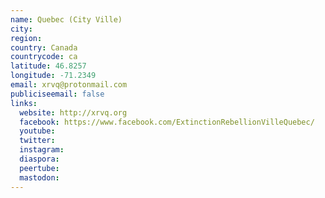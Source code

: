 ```yaml
---
name: Quebec (City Ville)
city:
region:
country: Canada
countrycode: ca
latitude: 46.8257
longitude: -71.2349
email: xrvq@protonmail.com
publiciseemail: false
links:
  website: http://xrvq.org
  facebook: https://www.facebook.com/ExtinctionRebellionVilleQuebec/
  youtube:
  twitter:
  instagram:
  diaspora:
  peertube:
  mastodon:
---
```

